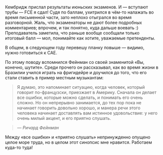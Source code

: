 ﻿Кембридж прислал результаты июньских экзаменов. И — вступают трубы — FCE я сдал! Судя по баллам, ухитрился в чём-то налажать во время письменной части, зато неплохо отыгрался во время разговорной. Жаль, что экзаменаторы не дают более подробных комментариев; впрочем, и так понятно, куда дальше воевать :) Преподаватель заметила, что раньше вообще сообщали только итоговый балл — мол, понимайте как хотите, уважаемые претенденты.

В общем, в следующем году перевешу планку повыше — видимо, нужно готовиться к CAE.

По этому поводу вспомнился Фейнман со своей знаменитой «Вы, конечно, шутите». Среди прочего он рассказывал, как во время жизни в Бразилии учился играть на фригидейре и доучился до того, что его стали ставить в пример местным музыкантам:

> Я думаю, это напоминает ситуацию, когда человек, который говорит по-французски, приезжает в Америку. Сначала он делает все ошибки, которые можно сделать, и понимать его очень сложно. Но он непрерывно занимается, до тех пор пока не начинает говорить довольно хорошо, и манера речи этого человека начинает доставлять вам истинное удовольствие: у него очень милый акцент, и его приятно слушать.

>*― Ричард Фейнман*

Между «все ошибки» и «приятно слушать» непринужденно опущено целое море труда, но в целом этот синопсис мне нравится. Работаем куда-то туда!